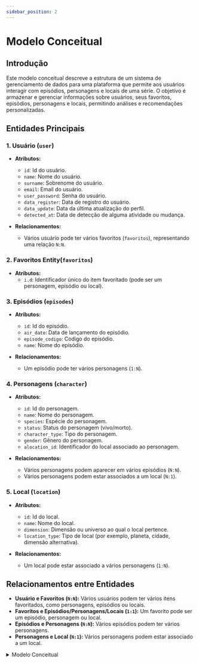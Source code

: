 ```yaml
---
sidebar_position: 2
---
```


# Modelo Conceitual

## Introdução

Este modelo conceitual descreve a estrutura de um sistema de gerenciamento de dados para uma plataforma que permite aos usuários interagir com episódios, personagens e locais de uma série. O objetivo é armazenar e gerenciar informações sobre usuários, seus favoritos, episódios, personagens e locais, permitindo análises e recomendações personalizadas.

## Entidades Principais

### 1. Usuário (`user`)

- **Atributos:**
  - `id`: Id do usuário.
  - `name`: Nome do usuário.
  - `surname`: Sobrenome do usuário.
  - `email`: Email do usuário.
  - `user_password`: Senha do usuário.
  - `data_register`: Data de registro do usuário.
  - `data_update`: Data da última atualização do perfil.
  - `detected_at`: Data de detecção de alguma atividade ou mudança.

- **Relacionamentos:**
  - Vários usuário pode ter vários favoritos (`favoritos`), representando uma relação `N:N`.

### 2. Favoritos  Entity(`favoritos`)

- **Atributos:**
  - `i.d`: Identificador único do item favoritado (pode ser um personagem, episódio ou local).

### 3. Episódios (`episodes`)

- **Atributos:**
  - `id`: Id do episódio.
  - `air_date`: Data de lançamento do episódio.
  - `episode_codigo`: Codigo do episódio.
  - `name`: Nome do episódio.

- **Relacionamentos:**
  - Um episódio pode ter vários personagens (`1:N`).

### 4. Personagens (`character`)

- **Atributos:**
  - `id`: Id do personagem.
  - `name`: Nome do personagem.
  - `species`: Espécie do personagem.
  - `status`: Status do personagem (vivo/morto).
  - `character_type`: Tipo do personagem.
  - `gender`: Gênero do personagem.
  - `alocation_id`: Identificador do local associado ao personagem.

- **Relacionamentos:**
  - Vários personagens podem aparecer em vários episódios (`N:N`).
  - Vários personagens podem estar associados a um local (`N:1`).

### 5. Local (`location`)

- **Atributos:**
  - `id`: Id do local.
  - `name`: Nome do local.
  - `dimension`: Dimensão ou universo ao qual o local pertence.
  - `location_type`: Tipo de local (por exemplo, planeta, cidade, dimensão alternativa).

- **Relacionamentos:**
  - Um local pode estar associado a vários personagens (`1:N`).

## Relacionamentos entre Entidades

- **Usuário e Favoritos (`N:N`):** Vários usuários podem ter vários itens favoritados, como personagens, episódios ou locais.
- **Favoritos e Episódios/Personagens/Locais (`1:1`):** Um favorito pode ser um episódio, personagem ou local.
- **Episódios e Personagens (`N:N`):** Vários episódios podem ter vários personagens.
- **Personagens e Local (`N:1`):** Vários personagens podem estar associado a um local.

<details>
<summary>Modelo Conceitual</summary>
![Modelo Conceitual](/img/modeloConceitual.jpeg)
</details>
